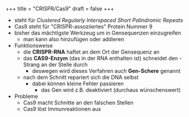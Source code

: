 +++
title = "CRISPR/Cas9"
draft = false
+++

-   steht für _Clustered Regularly Interspaced Short Palindromic Repeats_
-   Cas9 steht für "CRISPR-assoziiertes" Protein Nummer 9
-   bisher das mächtigste Werkzeug um in Gensequenzen einzugreifen
    -   man kann also hinzufügen oder addieren
-   Funktionsweise
    -   die **CRISPR-RNA** haftet an dem Ort der Gensequenz an
    -   das **CAS9-Enzym** (das in der RNA enthalten ist) schneidet den -Strang an der Stelle durch
        -   deswegen wird dieses Verfahren auch **Gen-Schere** genannt
    -   nach dem Schnitt repariert sich die DNA selbst
        -   dabei können kleine Fehler passieren
            -   das Gen wird z.B. deaktiviert (durchaus wünschenswert)
-   Probleme
    -   Cas9 macht Schnitte an den falschen Stellen
    -   Cas9 löst Immunreaktionen aus
